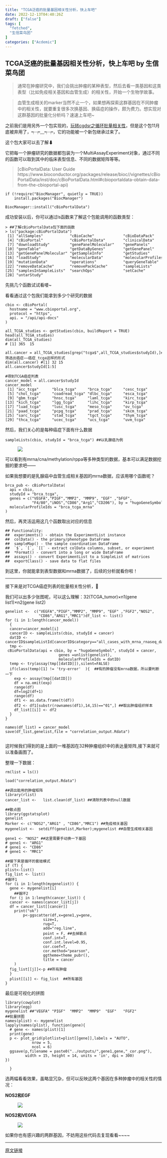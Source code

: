 ```yaml
---
title: "TCGA泛癌的批量基因相关性分析，快上车吧"
date: 2022-12-13T04:40:26Z
draft: ["false"]
tags: [
  "fetched",
  "生信菜鸟团"
]
categories: ["Acdemic"]
---
```

TCGA泛癌的批量基因相关性分析，快上车吧 by 生信菜鸟团
------
<div><section data-tool="mdnice编辑器" data-website="https://www.mdnice.com"><blockquote data-tool="mdnice编辑器"><p>通常在肿瘤研究中，我们会挑出肿瘤的某种表型，然后去看一类基因和这类表型（比如免疫相关基因和血管生成）的相关性，开始一个生物学故事。</p></blockquote><blockquote data-tool="mdnice编辑器"><p>血管生成相关的marker当然不止一个，如果想再探索这群基因在不同肿瘤中的相关性，就要重复很多次换基因、换癌症的操作，颇为费力。想实现对这群基因的批量化分析吗？速速上车吧~</p></blockquote><p data-tool="mdnice编辑器">之前我们是用另外一个包实现的，<a target="_blank" href="http://mp.weixin.qq.com/s?__biz=MzUzMTEwODk0Ng==&amp;mid=2247508084&amp;idx=1&amp;sn=301397b8217dc998e0e5f59f76bccd46&amp;chksm=fa456549cd32ec5f650d9e96148a6ae074ac59b5cf88fa5377c0480ae05ecea5b7123eca95fe&amp;scene=21#wechat_redirect" textvalue="玩转cgdsr之循环批量相关性" linktype="text" imgurl="" imgdata="null" data-itemshowtype="0" tab="innerlink" data-linktype="2">玩转cgdsr之循环批量相关性</a>，但是这个包11月底被弃用了，┭┮﹏┭┮，它的功能被一个新包继承过来了。</p><p data-tool="mdnice编辑器">这个包大家可以去了解⬇</p><p data-tool="mdnice编辑器">它把每一个肿瘤研究的数据都包装为一个MultiAssayExperiment对象，通过不同的函数可以取到其中的临床表型信息、不同的数据矩阵等等。</p><blockquote data-tool="mdnice编辑器"><p>[cBioPortalData: User Guide https://www.bioconductor.org/packages/release/bioc//vignettes/cBioPortalData/inst/doc/cBioPortalData.html#cbioportaldata-obtain-data-from-the-cbioportal-api)</p></blockquote><pre data-tool="mdnice编辑器"><code><span>if</span> (!<span>require</span>(<span>"BiocManager"</span>, quietly = <span>TRUE</span>))<br>    install.packages(<span>"BiocManager"</span>)<br><br>BiocManager::install(<span>"cBioPortalData"</span>)<br></code></pre><p data-tool="mdnice编辑器">成功安装以后，你可以通过ls函数来了解这个包能调用的函数类型：</p><pre data-tool="mdnice编辑器"><code>&gt; <span>##了解cBioPortalData包下面的函数</span><br>&gt; ls(<span>"package:cBioPortalData"</span>)<br> [<span>1</span>] <span>"allSamples"</span>            <span>"cBioCache"</span>             <span>"cBioDataPack"</span>         <br> [<span>4</span>] <span>"cBioPortal"</span>            <span>"cBioPortalData"</span>        <span>"clinicalData"</span>         <br> [<span>7</span>] <span>"downloadStudy"</span>         <span>"genePanelMolecular"</span>    <span>"genePanels"</span>           <br>[<span>10</span>] <span>"geneTable"</span>             <span>"getDataByGenes"</span>        <span>"getGenePanel"</span>         <br>[<span>13</span>] <span>"getGenePanelMolecular"</span> <span>"getSampleInfo"</span>         <span>"getStudies"</span>           <br>[<span>16</span>] <span>"loadStudy"</span>             <span>"molecularData"</span>         <span>"molecularProfiles"</span>    <br>[<span>19</span>] <span>"mutationData"</span>          <span>"operations"</span>            <span>"queryGeneTable"</span>       <br>[<span>22</span>] <span>"removeDataCache"</span>       <span>"removePackCache"</span>       <span>"sampleLists"</span>          <br>[<span>25</span>] <span>"samplesInSampleLists"</span>  <span>"searchOps"</span>             <span>"setCache"</span>             <br>[<span>28</span>] <span>"untarStudy"</span>     <br></code></pre><p data-tool="mdnice编辑器">先挑几个函数试试看喽~</p><p data-tool="mdnice编辑器">看看通过这个包我们能拿到多少个研究的数据</p><pre data-tool="mdnice编辑器"><code>cbio &lt;- cBioPortal(<br>  hostname = <span>"www.cbioportal.org"</span>,<br>  protocol = <span>"https"</span>,<br>  api. = <span>"/api/api-docs"</span><br>)<br><br>all_TCGA_studies &lt;- getStudies(cbio, buildReport = <span>TRUE</span>)<br>head(all_TCGA_studies)<br>dim(all_TCGA_studies) <br><span># [1] 365  15</span><br><br>all.cancer = all_TCGA_studies[grep(<span>"tcga$"</span>,all_TCGA_studies$studyId),]<span>#筛选出癌症——癌症_tcga这样的形式</span><br>dim(all.cancer) <span>#[1] 32 15</span><br>all.cancer$studyId[<span>1</span>:<span>5</span>]<br><br><span>#得到TCGA癌症列表</span><br>cancer_model = all.cancer$studyId<br>cancer_model<br> [<span>1</span>] <span>"acc_tcga"</span>      <span>"blca_tcga"</span>     <span>"brca_tcga"</span>     <span>"cesc_tcga"</span>    <br> [<span>5</span>] <span>"chol_tcga"</span>     <span>"coadread_tcga"</span> <span>"dlbc_tcga"</span>     <span>"esca_tcga"</span>    <br> [<span>9</span>] <span>"gbm_tcga"</span>      <span>"hnsc_tcga"</span>     <span>"laml_tcga"</span>     <span>"kirc_tcga"</span>    <br>[<span>13</span>] <span>"kich_tcga"</span>     <span>"lgg_tcga"</span>      <span>"lihc_tcga"</span>     <span>"kirp_tcga"</span>    <br>[<span>17</span>] <span>"luad_tcga"</span>     <span>"lusc_tcga"</span>     <span>"meso_tcga"</span>     <span>"ov_tcga"</span>      <br>[<span>21</span>] <span>"paad_tcga"</span>     <span>"pcpg_tcga"</span>     <span>"prad_tcga"</span>     <span>"skcm_tcga"</span>    <br>[<span>25</span>] <span>"sarc_tcga"</span>     <span>"stad_tcga"</span>     <span>"tgct_tcga"</span>     <span>"thym_tcga"</span>    <br>[<span>29</span>] <span>"thca_tcga"</span>     <span>"ucec_tcga"</span>     <span>"ucs_tcga"</span>      <span>"uvm_tcga"</span>  <br></code></pre><p data-tool="mdnice编辑器">然后，我们关心的是每种癌症下面有什么数据</p><pre data-tool="mdnice编辑器"><code>sampleLists(cbio, studyId = <span>"brca_tcga"</span>) <span>##以乳腺癌为例</span><br></code></pre><figure data-tool="mdnice编辑器"><img data-ratio="0.27307692307692305" data-src="https://mmbiz.qpic.cn/mmbiz_png/iaRJcrq2Losib1AO1mOL6VREcQ3H4Vub2ehpDcibhZjBbBjKqsXNYAedWKxJywLtibFRiaGYlJKCkgCr08PGKsX74Gw/640?wx_fmt=png" data-type="png" data-w="1300" src="https://mmbiz.qpic.cn/mmbiz_png/iaRJcrq2Losib1AO1mOL6VREcQ3H4Vub2ehpDcibhZjBbBjKqsXNYAedWKxJywLtibFRiaGYlJKCkgCr08PGKsX74Gw/640?wx_fmt=png"></figure><p data-tool="mdnice编辑器">可以看到有mrna/cna/methylation/rppa等多种类型的数据，基本可以满足数据挖掘的要求吧——</p><p data-tool="mdnice编辑器">如果我想要的是乳腺癌中血管生成相关基因的mrna数据，应该用哪个函数呢？</p><pre data-tool="mdnice编辑器"><code>brca_pub &lt;- cBioPortalData(<br>  api = cbio,<br>  studyId = <span>"brca_tcga"</span>,<br>  genes = c(<span>"VEGFA"</span>,<span>"PIGF"</span>,<span>"MMP2"</span>, <span>"MMP9"</span>, <span>"EGF"</span> ,<span>"bFGF"</span>,<br>            <span>"F4/80"</span>,<span>"iNOS"</span>,<span>"CD86"</span>,<span>"Arg1"</span>,<span>"CD206"</span>), by = <span>"hugoGeneSymbol"</span>,<br>  molecularProfileIds = <span>"brca_tcga_mrna"</span><br>)              <br></code></pre><p data-tool="mdnice编辑器">然后，再灵活运用这几个函数取出对应的信息</p><pre data-tool="mdnice编辑器"><code><span>## Functionality:</span><br><span>##  experiments() - obtain the ExperimentList instance</span><br><span>##  colData() - the primary/phenotype DataFrame</span><br><span>##  sampleMap() - the sample coordination DataFrame</span><br><span>##  `$`, `[`, `[[` - extract colData columns, subset, or experiment</span><br><span>##  *Format() - convert into a long or wide DataFrame</span><br><span>##  assays() - convert ExperimentList to a SimpleList of matrices</span><br><span>##  exportClass() - save data to flat files</span><br></code></pre><p data-tool="mdnice编辑器">到这里，你就能拿到表型数据和mrna数据了，后续的分析就看你啦！</p><hr data-tool="mdnice编辑器"><p data-tool="mdnice编辑器">接下来是对TCGA癌症列表的批量相关性分析，💪</p><p data-tool="mdnice编辑器">我们可以出多少张图呢，可以这么理解：32(TCGA_tumor)×n1(gene list1)<span>×</span><span>n2(gene list2</span><span>)</span></p><pre data-tool="mdnice编辑器"><code><span>genelist &lt;-  c(</span><span>"VEGFA"</span><span>,</span><span>"PIGF"</span><span>,</span><span>"MMP2"</span><span>, </span><span>"MMP9"</span><span>, </span><span>"EGF"</span><span> ,</span><span>"FGF2"</span><span>,</span><span>"NOS2"</span><span>,</span><br><span>               </span><span>"CD86"</span><span>,</span><span>"ARG1"</span><span>,</span><span>"MRC1"</span><span>)</span></code><code><span>df_list &lt;- list()</span><br></code><code><span>for</span> (i <span>in</span> <span>1</span>:length(cancer_model)) <br>  {<br>  cancer=cancer_model[i]<br>  cancerID &lt;- sampleLists(cbio, studyId = cancer)<br>  datID &lt;-cancerID$sampleListId[cancerID$category==<span>"all_cases_with_mrna_rnaseq_data"</span>] <br>  tmp &lt;- cBioPortalData(api = cbio, by = <span>"hugoGeneSymbol"</span>, studyId = cancer,<br>                        genes =unlist(genelist),<br>                        molecularProfileIds = datID)<br>  temp &lt;- <span>try</span>(assay(tmp[[datID]]),silent=<span>FALSE</span>)<br>  <span>if</span>(class(temp)[<span>1</span>] != <span>'try-error'</span>  ){  <span>##有的肿瘤没有mrna数据，所以要判断一下</span><br>    exp &lt;- assay(tmp[[datID]])<br>    df = na.omit(exp)<br>    range(df)<br>    df=log2(df+<span>1</span>)<br>    range(df)<br>    df1 &lt;- as.data.frame(t(df))<br>    df2 &lt;- df1[substr(rownames(df1),<span>14</span>,<span>15</span>)==<span>"01"</span>,] <span>##取出肿瘤组织样本</span><br>    df_list[[i]] &lt;- df2<br>  }<br>}<br><br>names(df_list) = cancer_model<br>save(df_list,genelist,file = <span>"correlation_output.Rdata"</span>)<br><br></code></pre><p data-tool="mdnice编辑器">这时候我们得到的是上面的一堆基因在32种肿瘤组织中的表达量矩阵,接下来就可以准备画图了。</p><p data-tool="mdnice编辑器">整理一下数据：</p><pre data-tool="mdnice编辑器"><code>rm(list = ls())<br><br>load(<span>"correlation_output.Rdata"</span>)<br><br><span>##调出能用的肿瘤矩阵</span><br><span>library</span>(rlist)<br>cancer_list &lt;-   list.clean(df_list) <span>##清除列表中的null数据</span><br><br><span>##散点图</span><br><span>library</span>(ggstatsplot)<br>genelist<br>Marker &lt;- c(<span>"NOS2"</span>,<span>"ARG1"</span> , <span>"CD86"</span>,<span>"MRC1"</span>) <span>##免疫相关基因</span><br>mygenelist &lt;-  setdiff(genelist,Marker);mygenelist <span>##血管生成相关基因</span><br><br>gene1 &lt;- <span>"NOS2"</span> <span>##这里需要手动换一下基因</span><br><span># gene1 &lt;- "ARG1"</span><br><span># gene1 &lt;- "CD86"</span><br><span># gene1 &lt;- "MRC1"</span><br></code></pre><pre data-tool="mdnice编辑器"><code><span>##接下来是循环的套娃模式</span><br><span>if</span> (<span>T</span>) {<br>plist&lt;-list()<br>fig_list &lt;- list()<br><span>#循环1</span><br><span>for</span> (i <span>in</span> <span>1</span>:length(mygenelist)) {<br>  gene &lt;- mygenelist[i]<br>    <span>##循环2</span><br>  <span>for</span> (j <span>in</span> <span>1</span>:length(cancer_list)) {<br>  cancer &lt;- names(cancer_list[j])<br>  df = cancer_list[[cancer]]<br>    print(<span>"ok"</span>)<br>        p&lt;-ggscatter(df,x=gene1,y=gene,<br>                 size=<span>1</span>, <br>                 rug=<span>T</span>, <br>                 add=<span>"reg.line"</span>,<br>                 point = <span>F</span>, <span>##去掉散点</span><br>                 conf.int=<span>T</span>,<br>                 conf.int.level=<span>0.95</span>,<br>                 cor.coef=<span>T</span>,<br>                 cor.method=<span>"pearson"</span>,<br>                 ggtheme=theme_pubr(),<br>                 title = cancer<br>    )<br>  fig_list[[j]]&lt;-p <span>##所有肿瘤</span><br>  }<br>  plist[[i]] &lt;- fig_list  <span>##所有基因</span><br>}<br></code></pre><p data-tool="mdnice编辑器">最后是可视化的拼图</p><pre data-tool="mdnice编辑器"><code><span>library</span>(cowplot)<br><span>library</span>(egg)<br>mygenelist <span>##"VEGFA" "PIGF"  "MMP2"  "MMP9"  "EGF"   "FGF2" </span><br><span>##批量拼图</span><br>names(plist) &lt;- mygenelist<br>lapply(names(plist), <span>function</span>(gene){<br>  <span># gene &lt;- names(plist)[1]</span><br>  print(gene)<br>  p &lt;- plot_grid(plotlist=plist[[gene]],labels = <span>"AUTO"</span>,<br>            nrow = <span>5</span>,<br>            ncol = <span>6</span>)<br>  ggsave(p,filename = paste0(<span>"../outputs/"</span>,gene1,gene,<span>"_cor.png"</span>),<br>         width = <span>15</span>, height = <span>14</span>, units = <span>'in'</span>, dpi = <span>300</span>)<br>})<br><br>  }<br></code></pre><p data-tool="mdnice编辑器">选两幅看看效果，虽略显冗杂，但可以反映这两个基因在多种肿瘤中的相关性的情况：</p><p data-tool="mdnice编辑器"><strong>NOS2和EGF</strong></p><figure data-tool="mdnice编辑器"><img data-ratio="0.9333333333333333" data-src="https://mmbiz.qpic.cn/mmbiz_png/iaRJcrq2Losib1AO1mOL6VREcQ3H4Vub2eKYkUKcIMicwJN3MohiarJcqPm3otJrMeibWsjo0VtkRv3uEfRSumoDMVw/640?wx_fmt=png" data-type="png" data-w="4500" src="https://mmbiz.qpic.cn/mmbiz_png/iaRJcrq2Losib1AO1mOL6VREcQ3H4Vub2eKYkUKcIMicwJN3MohiarJcqPm3otJrMeibWsjo0VtkRv3uEfRSumoDMVw/640?wx_fmt=png"></figure><p data-tool="mdnice编辑器"><strong>NOS2和VEGFA</strong></p><figure data-tool="mdnice编辑器"><img data-ratio="0.9333333333333333" data-src="https://mmbiz.qpic.cn/mmbiz_png/iaRJcrq2Losib1AO1mOL6VREcQ3H4Vub2ey5dRv5Zt0tqv3iatNAo5xQrrcknRIBqQUCT43iaqZB7z84juzMaVwdFg/640?wx_fmt=png" data-type="png" data-w="4500" src="https://mmbiz.qpic.cn/mmbiz_png/iaRJcrq2Losib1AO1mOL6VREcQ3H4Vub2ey5dRv5Zt0tqv3iatNAo5xQrrcknRIBqQUCT43iaqZB7z84juzMaVwdFg/640?wx_fmt=png"></figure><p data-tool="mdnice编辑器">如果你也有感兴趣的两群基因，不妨用这些代码去复现看看~~~~</p></section><p><mp-style-type data-value="3"></mp-style-type></p></div>  
<hr>
<a href="https://mp.weixin.qq.com/s/PsokBpeDIE3rDNbEQ5oXQw",target="_blank" rel="noopener noreferrer">原文链接</a>
